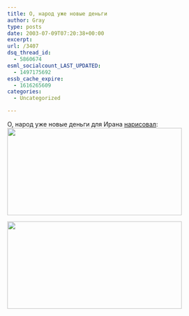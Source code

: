 ```yaml
---
title: О, народ уже новые деньги
author: Gray
type: posts
date: 2003-07-09T07:20:38+00:00
excerpt:
url: /3407
dsq_thread_id:
  - 5860674
esml_socialcount_LAST_UPDATED:
  - 1497175692
essb_cache_expire:
  - 1616265609
categories:
  - Uncategorized

---
```








О, народ уже новые деньги для Ирана <a href="http://www.aref-adib.com/" target="_blank">нарисовал</a>:  
<img src="https://i2.wp.com/www.searchengines.ru/blog/images/eskenasbush.jpg?resize=400%2C200" width="400" height="200" alt="" border="0" data-recalc-dims="1" /> 

<img src="https://i2.wp.com/www.searchengines.ru/blog/images/eskenaseanconnery.jpg?resize=400%2C200" width="400" height="200" alt="" border="0" data-recalc-dims="1" />
